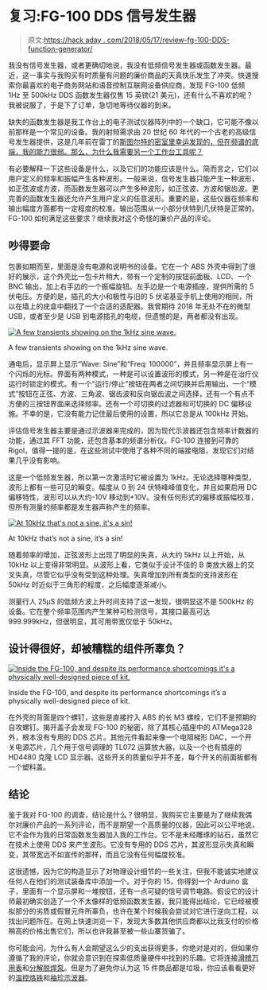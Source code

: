 # 复习:FG-100 DDS 信号发生器

> 原文:[https://hack aday . com/2018/05/17/review-fg-100-DDS-function-generator/](https://hackaday.com/2018/05/17/review-fg-100-dds-function-generator/)

我没有信号发生器，或者更确切地说，我没有低频信号发生器或函数发生器。最近，这一事实与我购买有时质量有问题的廉价商品的天真快乐发生了冲突。快速搜索你最喜欢的电子商务网站和语音控制互联网设备供应商，发现 FG-100 低频 1Hz 至 500kHz DDS 函数发生器仅售 15 英镑(21 美元)，还有什么不喜欢的呢？我被说服了，于是下了订单，急切地等待仪器的到来。

缺失的函数发生器是我工作台上的电子测试仪器阵列中的一个缺口，它可能不像以前那样是一个常见的设备。我的射频需求由 20 世纪 60 年代的一个古老的高级信号发生器提供，这是几年前在雷丁的[斯图尔特的密室里幸运发现的，但在频谱的底端，我的能力很弱。那么，为什么我需要另一个工作台工具呢？](http://www.stewart-of-reading.co.uk/)

有必要解释一下这些设备是什么，以及它们的功能应该是什么。简而言之，它们以用户定义的频率和振幅产生各种波形。一般来说，信号发生器只能产生一种波形，如正弦波或方波，而函数发生器可以产生多种波形，如正弦波、方波和锯齿波。更完善的函数发生器还允许产生用户定义的任意波形。重要的是，这些仪器在频率和输出幅度方面都有一定程度的校准。输出范围从一小部分伏特到几伏特是正常的。FG-100 如何满足这些要求？继续我对这个奇怪的廉价产品的评论。

## 吵得要命

包裹如期而至，里面是没有电源和说明书的设备。它在一个 ABS 外壳中得到了很好的展示，这个外壳比一包卡片稍大，带有一个定制的按钮前面板、LCD、一个 BNC 输出，加上右手边的一个振幅旋钮。左手边是一个电源插座，提供所需的 5 伏电压。方便的是，插孔的大小和极性与旧的 5 伏诺基亚手机上使用的相同，所以在墙上的疣盒中翻找了一个合适的适配器。我曾期待 2018 年无处不在的微型 USB，或者至少是 USB 到电源插孔的电缆，但遗憾的是，两者都没有出现。

[![A few transients showing on the 1kHz sine wave.](../Images/76fc1bca2f0a3cd357c161d73b509ba8.png)](https://hackaday.com/wp-content/uploads/2018/04/fg100-transients-1khz.png)

A few transients showing on the 1kHz sine wave.

通电后，显示屏上显示“Wave: Sine”和“Freq: 100000”，并且频率显示屏上有一个闪烁的光标。界面有两种模式，一种是可以设置波形的模式，另一种是在治疗仪运行时锁定的模式。有一个“运行/停止”按钮在两者之间切换并启用输出，一个“模式”按钮在正弦、方波、三角波、锯齿波和反向锯齿波之间选择，还有一个有点不方便的三按钮界面来选择频率。还有一个可切换的过滤器和可切换的 DC 偏移设施。不幸的是，它没有能力记住最后使用的设置，所以它总是从 100kHz 开始。

评估信号发生器主要是通过示波器来完成的，因为现代示波器还包含频率计数器的功能，通过其 FFT 功能，还包含基本的频谱分析仪。FG-100 连接到可靠的 Rigol，值得一提的是，在这些测试中使用了各种不同的端接电阻，发现它们对结果几乎没有影响。

这是一个低频发生器，所以第一次激活时它被设置为 1kHz。无论选择哪种类型，波形上都有一些可见的瞬变。幅度从 0 到 24 伏特峰峰值变化，并且如果启用 DC 偏移特性，波形可以从大约-10V 移动到+10V。没有任何形式的偏移或振幅校准，但所有测量的频率都是发生器声称产生的频率。

[![At 10kHz that's not a sine, it's a sin!](../Images/0dff458dac16fe1976d002a1ef79cda0.png)](https://hackaday.com/wp-content/uploads/2018/04/fg100-crossover-distortion.png)

At 10kHz that’s not a sine, it’s a sin!

随着频率的增加，正弦波形上出现了明显的失真，从大约 5kHz 以上开始，从 10kHz 以上变得非常明显。从波形上看，它类似于设计不佳的 B 类放大器上的交叉失真，尽管它似乎没有受到这种处理。失真增加到所有类型的支持波形在 50kHz 时近似于三角形的程度，之后幅度逐渐减小。

测量行人 25μS 的低频方波上升时间支持了这一发现，很明显这不是 500kHz 的设备。它在整个频率范围内产生某种可检测信号，其接口最高可达 999.999kHz，但很明显，其可用带宽仅低于 50kHz。

## 设计得很好，却被糟糕的组件所辜负？

[![Inside the FG-100, and despite its performance shortcomings it's a physically well-designed piece of kit.](../Images/878dd4b241243b3894554b3ad3a0aa8c.png)](https://hackaday.com/wp-content/uploads/2018/04/fg-100-internal.jpg)

Inside the FG-100, and despite its performance shortcomings it’s a physically well-designed piece of kit.

在外壳的背面是四个螺钉，这些是直接拧入 ABS 的长 M3 螺栓，它们不是预期的自攻螺钉。揭开盖子会发现 FG-100 的秘密，除了其核心插座中的 ATMega328 外，根本没有专用的 DDS 芯片。其他元件看起来像一个电阻梯形 DAC，一个开关电源芯片，几个用于信号调理的 TL072 运算放大器，以及一个也有插座的 HD4480 克隆 LCD 显示器。这些开关的质量似乎并不差，每个开关的前面板都有一个塑料盖。

## 结论

鉴于我对 FG-100 的调查，结论是什么？很明显，我购买它主要是为了继续我偶尔对廉价产品的一系列评论，而不是期望一个高质量的仪器，因此可以公平地说，它不会作为我的日常函数发生器加入我的工作台。它不是未经雕琢的钻石，虽然它在技术上使用 DDS 来产生波形。它没有专用的 DDS 芯片，其波形显示失真和瞬变，其带宽远不如宣传的那样，而且它没有任何幅度校准。

这很遗憾，因为它的构造显示了对物理设计细节的一些关注，但我不能诚实地建议任何人在他们的测试装备库中添加一个。对于你的 15，你得到一个 Arduino 盒子，里面有一个显示屏和一堆按钮，还有一点可疑的信号调节电路。假设它的设计师最初确实创造了一个不太像样的低频函数发生器，我只能得出结论，它已经被模拟部分的劣质或假冒元件所辜负，也许在某个时候我会尝试对它进行逆向工程，以找出问题所在。在网上快速浏览一下，发现大多数其他供应商都以比我支付的价格稍高的价格出售它们，所以也许我甚至被一些山寨货骗了。

你可能会问，为什么有人会期望这么少的支出获得更多，你绝对是对的，但如果你遵循了我的评论，你就会意识到在探索低质量硬件中找到的乐趣。它将连接[滑稽万用表](https://hackaday.com/2017/11/28/the-worst-piece-of-test-equipment-youve-got-to-try-hacking/)和[分解脱焊泵](https://hackaday.com/2018/04/10/review-hbtool-hb-019-desoldering-iron/)。但是为了避免你认为这 15 件商品都是垃圾，你应该看看更好的[温控烙铁](https://hackaday.com/2018/02/09/review-cxg-e90w-temperature-controlled-soldering-iron/)和[袖珍示波器](https://hackaday.com/2017/11/09/review-jye-tech-dso150-oscilloscope-kit/)。